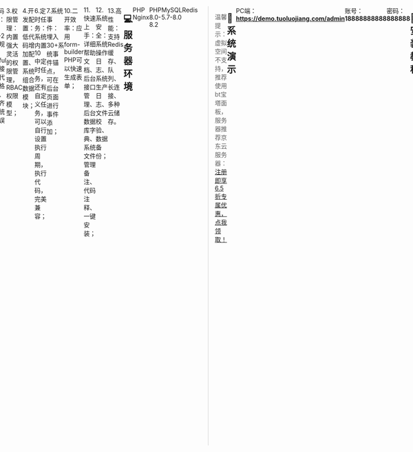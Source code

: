 

<div style="display: flex; justify-content: center">
<div style=“width:100%; margin:0 auto;”>
<img src="./tuoluojiang%E8%93%9D%E5%BA%95.png" width=150/>

<span style="padding-left: 200px;">陀螺匠·企业助手数智化管理系统</span>

[官网](https://tuoluojiang.com)｜[在线体验](https://demo.tuoluojiang.com/)｜[帮助文档](https://tuoluojiang.com/doc/own/209)｜[应用市场](https://www.crmeb.com/market/)｜[技术社区](https://www.crmeb.com/ask/thread/list/157)
</div>

---

## 📔 更新说明

点击查看[更新记录](https://tuoluojiang.com/doc/own/402)

用心做开源，我们也很需要你的鼓励！右上角Star🌟，等你点亮！

---

## 📝 项目介绍

《陀螺匠·企业助手》是一套采用Laravel 9框架结合Swoole高性能服务器与Vue.js前端技术栈构建的新型智慧企业管理与运营系统。陀螺匠深度融合了客户管理、项目管理、审批流程自动化以及低代码开发平台，旨在为企业提供一站式、数智化转型的全方位解决方案，助力企业高效运营与智能决策。

《陀螺匠·企业助手》是帮助中小型企业尽快实现“慧”管理，迅速成长为“专精特新”企业的企业管理、运营助手；从企业管理、运营知识的传输，再到如何实际应用《陀螺匠·企业助手》进行企业管理，落实专业知识，加以企业危机分析以及如何化解危机一系列流程；致使企业生命力顽强，团队强自驱，企业自动化运转，成为业界领头羊。

《陀螺匠·企业助手》低代码平台，可以通过可视化界面和预定义组件快速构建应用程序，减少编码工作，缩短应用开发周期，降低成本，让企业更灵活地应对业务变化，实现快速创新和迭代！

---

## 📝 产品架构图

![输入图片说明](tuoluojang%E4%BA%A7%E5%93%81%E6%9E%B6%E6%9E%84%E5%9B%BE.png)

---

## 💯 系统亮点

1.前后端分离：后端Laravel 9+Swoole，前端Element UI+Vue.js；

2.代码规范：遵循PSR-2命名规范、Restful标准接口、代码严格分层、注释齐全、统一错误码；

3.权限管理：内置强大灵活的权限管理，RBAC权限模型；

4.开发配置：低代码增加配置、系统组合数据模块；

6.定时任务：系统内置10中定时任务，还有自定义任务，可以自行设置执行周期，执行代码，完美兼容；

7.系统事件：埋入30+系统事件锚点，可在后台页面进行事件添加；

10.二开效率：应用form-builder PHP可以快速生成表单；

11.快速上手：详细帮助文档、后台接口管理、后台数据库字典、系统文件管理备注、代码注释、一键安装；

12.系统安全：系统操作日志、系统生产日志、文件校验、数据备份；

13.高性能：支持Redis缓存、队列、长连接、多种云储存。

---

## 💻 服务器环境

PHP Nginx

PHP 8.0-8.2

MySQL 5.7-8.0

Redis

> 温馨提示：虚拟空间不支持，推荐使用bt宝塔面板，服务器推荐京东云服务器：[注册即享6.5折专属优惠，点我领取！](https://gitee.com/link?target=https%3A%2F%2Fpartner.jdcloud.com%2Fpartner%2Fnotice%2Fb06c3232b6394fdfa496923b8e00b286)

---

## 🍭 系统演示

PC端：**https://demo.tuoluojiang.com/admin**

账号：**18888888888**

密码：**888888**

---

## 🔐 安装教程

想要快速安装，教程来助攻！[查看安装教程](https://tuoluojiang.com/doc/own/127)

---

## 🌐 系统介绍

![输入图片说明](tuoluojiang%E7%B3%BB%E7%BB%9F%E4%BB%8B%E7%BB%8D.png)

---

## 📞 陀螺匠互动

**陀螺匠开源技术交流群**

**扫码进群可领取开源版产品功能清单、高清UI设计图、思维脑图！**

![输入图片说明](tuoluojiang%E9%99%80%E8%9E%BA%E5%8C%A0%E5%BC%80%E6%BA%90%E4%BA%A4%E6%B5%81%E7%BE%A4%E4%BA%8C%E7%BB%B4%E7%A0%81.png)

**技术社区！找方法、提bug、看官方消息、拿活跃大奖！都在 **[**CRMEB 技术社区**](https://www.crmeb.com/ask/thread/list/157)** 应有尽有~**

---

## 📸 特别鸣谢

排名不分先后，感谢这些软件的开发者：thinkphp、element、vue、mysql、redis、echarts、tree-table-vue、swiper、form-create等，如有遗漏请联系我！

---

## 💾 版权信息


本项目包含的第三方源码和二进制文件之版权信息另行标注。

版权所有Copyright © 2017-2024 by 陀螺匠 (https://tuoluojiang.com)

All rights reserved。

陀螺匠商标和著作权所有者为西安众邦网络科技有限公司。